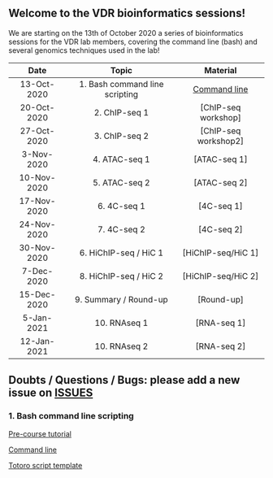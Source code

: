 ## Welcome to the VDR bioinformatics sessions!

We are starting on the 13th of October 2020 a series of bioinformatics sessions for the VDR lab members, covering the command line (bash) and several genomics techniques used in the lab!

| Date            |   Topic  | Material |
|:------------------------:|:----------:|:--------:|
|13-Oct-2020| 1. Bash command line scripting | [Command line](https://drive.google.com/drive/folders/1RK7tvdJ9A4OP_lM7eGXGrRjGaGG-rftf) |
|20-Oct-2020| 2. ChIP-seq 1 | [ChIP-seq workshop]|
|27-Oct-2020| 3. ChIP-seq 2 | [ChIP-seq workshop2]|
|3-Nov-2020| 4. ATAC-seq 1 | [ATAC-seq 1]|
|10-Nov-2020| 5. ATAC-seq 2 | [ATAC-seq 2]|
|17-Nov-2020| 6. 4C-seq 1 | [4C-seq 1]|
|24-Nov-2020| 7. 4C-seq 2 | [4C-seq 2]|
|30-Nov-2020| 6. HiChIP-seq / HiC 1 | [HiChIP-seq/HiC 1]|
|7-Dec-2020| 8. HiChIP-seq / HiC 2 | [HiChIP-seq/HiC 2]|
|15-Dec-2020| 9. Summary / Round-up | [Round-up]|
|5-Jan-2021| 10. RNAseq 1 | [RNA-seq 1]|
|12-Jan-2021| 10. RNAseq 2 | [RNA-seq 2]|


## Doubts / Questions / Bugs: please add a new issue on [ISSUES](https://github.com/MafGal/VDRbioinfo/issues)


### 1. Bash command line scripting 

[Pre-course tutorial](https://linuxconfig.org/bash-scripting-tutorial-for-beginners)


[Command line](https://drive.google.com/drive/folders/1RK7tvdJ9A4OP_lM7eGXGrRjGaGG-rftf)


[Totoro script template](https://github.com/MafGal/VDRbioinfo/tree/main/SCRIPTS)
